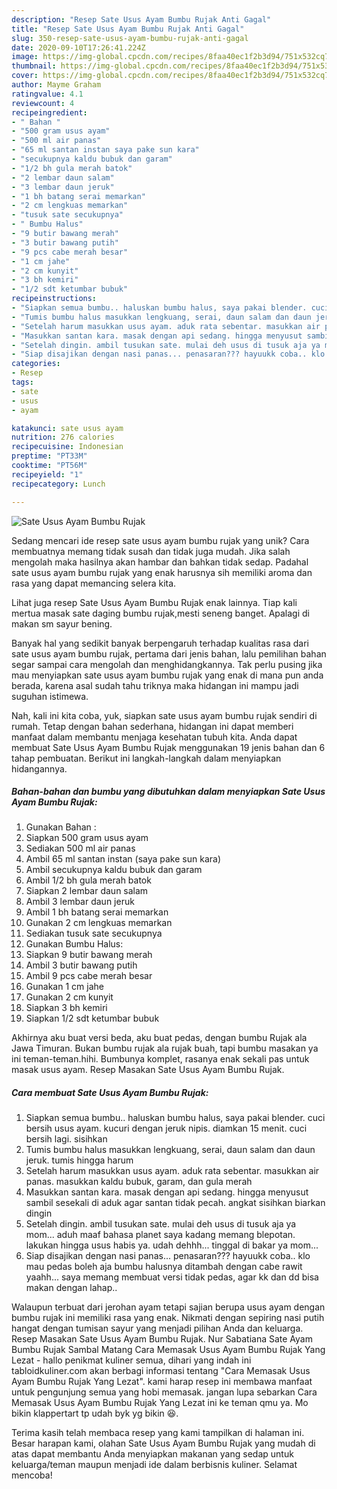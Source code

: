 ```yaml
---
description: "Resep Sate Usus Ayam Bumbu Rujak Anti Gagal"
title: "Resep Sate Usus Ayam Bumbu Rujak Anti Gagal"
slug: 350-resep-sate-usus-ayam-bumbu-rujak-anti-gagal
date: 2020-09-10T17:26:41.224Z
image: https://img-global.cpcdn.com/recipes/8faa40ec1f2b3d94/751x532cq70/sate-usus-ayam-bumbu-rujak-foto-resep-utama.jpg
thumbnail: https://img-global.cpcdn.com/recipes/8faa40ec1f2b3d94/751x532cq70/sate-usus-ayam-bumbu-rujak-foto-resep-utama.jpg
cover: https://img-global.cpcdn.com/recipes/8faa40ec1f2b3d94/751x532cq70/sate-usus-ayam-bumbu-rujak-foto-resep-utama.jpg
author: Mayme Graham
ratingvalue: 4.1
reviewcount: 4
recipeingredient:
- " Bahan "
- "500 gram usus ayam"
- "500 ml air panas"
- "65 ml santan instan saya pake sun kara"
- "secukupnya kaldu bubuk dan garam"
- "1/2 bh gula merah batok"
- "2 lembar daun salam"
- "3 lembar daun jeruk"
- "1 bh batang serai memarkan"
- "2 cm lengkuas memarkan"
- "tusuk sate secukupnya"
- " Bumbu Halus"
- "9 butir bawang merah"
- "3 butir bawang putih"
- "9 pcs cabe merah besar"
- "1 cm jahe"
- "2 cm kunyit"
- "3 bh kemiri"
- "1/2 sdt ketumbar bubuk"
recipeinstructions:
- "Siapkan semua bumbu.. haluskan bumbu halus, saya pakai blender. cuci bersih usus ayam. kucuri dengan jeruk nipis. diamkan 15 menit. cuci bersih lagi. sisihkan"
- "Tumis bumbu halus masukkan lengkuang, serai, daun salam dan daun jeruk. tumis hingga harum"
- "Setelah harum masukkan usus ayam. aduk rata sebentar. masukkan air panas. masukkan kaldu bubuk, garam, dan gula merah"
- "Masukkan santan kara. masak dengan api sedang. hingga menyusut sambil sesekali di aduk agar santan tidak pecah. angkat sisihkan biarkan dingin"
- "Setelah dingin. ambil tusukan sate. mulai deh usus di tusuk aja ya mom... aduh maaf bahasa planet saya kadang memang blepotan. lakukan hingga usus habis ya. udah dehhh... tinggal di bakar ya mom..."
- "Siap disajikan dengan nasi panas... penasaran??? hayuukk coba.. klo mau pedas boleh aja bumbu halusnya ditambah dengan cabe rawit yaahh... saya memang membuat versi tidak pedas, agar kk dan dd bisa makan dengan lahap.."
categories:
- Resep
tags:
- sate
- usus
- ayam

katakunci: sate usus ayam 
nutrition: 276 calories
recipecuisine: Indonesian
preptime: "PT33M"
cooktime: "PT56M"
recipeyield: "1"
recipecategory: Lunch

---
```



![Sate Usus Ayam Bumbu Rujak](https://img-global.cpcdn.com/recipes/8faa40ec1f2b3d94/751x532cq70/sate-usus-ayam-bumbu-rujak-foto-resep-utama.jpg)

Sedang mencari ide resep sate usus ayam bumbu rujak yang unik? Cara membuatnya memang tidak susah dan tidak juga mudah. Jika salah mengolah maka hasilnya akan hambar dan bahkan tidak sedap. Padahal sate usus ayam bumbu rujak yang enak harusnya sih memiliki aroma dan rasa yang dapat memancing selera kita.

Lihat juga resep Sate Usus Ayam Bumbu Rujak enak lainnya. Tiap kali mertua masak sate daging bumbu rujak,mesti seneng banget. Apalagi di makan sm sayur bening.

Banyak hal yang sedikit banyak berpengaruh terhadap kualitas rasa dari sate usus ayam bumbu rujak, pertama dari jenis bahan, lalu pemilihan bahan segar sampai cara mengolah dan menghidangkannya. Tak perlu pusing jika mau menyiapkan sate usus ayam bumbu rujak yang enak di mana pun anda berada, karena asal sudah tahu triknya maka hidangan ini mampu jadi suguhan istimewa.


Nah, kali ini kita coba, yuk, siapkan sate usus ayam bumbu rujak sendiri di rumah. Tetap dengan bahan sederhana, hidangan ini dapat memberi manfaat dalam membantu menjaga kesehatan tubuh kita. Anda dapat membuat Sate Usus Ayam Bumbu Rujak menggunakan 19 jenis bahan dan 6 tahap pembuatan. Berikut ini langkah-langkah dalam menyiapkan hidangannya.

<!--inarticleads1-->

##### Bahan-bahan dan bumbu yang dibutuhkan dalam menyiapkan Sate Usus Ayam Bumbu Rujak:

1. Gunakan  Bahan :
1. Siapkan 500 gram usus ayam
1. Sediakan 500 ml air panas
1. Ambil 65 ml santan instan (saya pake sun kara)
1. Ambil secukupnya kaldu bubuk dan garam
1. Ambil 1/2 bh gula merah batok
1. Siapkan 2 lembar daun salam
1. Ambil 3 lembar daun jeruk
1. Ambil 1 bh batang serai memarkan
1. Gunakan 2 cm lengkuas memarkan
1. Sediakan tusuk sate secukupnya
1. Gunakan  Bumbu Halus:
1. Siapkan 9 butir bawang merah
1. Ambil 3 butir bawang putih
1. Ambil 9 pcs cabe merah besar
1. Gunakan 1 cm jahe
1. Gunakan 2 cm kunyit
1. Siapkan 3 bh kemiri
1. Siapkan 1/2 sdt ketumbar bubuk


Akhirnya aku buat versi beda, aku buat pedas, dengan bumbu Rujak ala Jawa Timuran. Bukan bumbu rujak ala rujak buah, tapi bumbu masakan ya ini teman-teman.hihi. Bumbunya komplet, rasanya enak sekali pas untuk masak usus ayam. Resep Masakan Sate Usus Ayam Bumbu Rujak. 

<!--inarticleads2-->

##### Cara membuat Sate Usus Ayam Bumbu Rujak:

1. Siapkan semua bumbu.. haluskan bumbu halus, saya pakai blender. cuci bersih usus ayam. kucuri dengan jeruk nipis. diamkan 15 menit. cuci bersih lagi. sisihkan
1. Tumis bumbu halus masukkan lengkuang, serai, daun salam dan daun jeruk. tumis hingga harum
1. Setelah harum masukkan usus ayam. aduk rata sebentar. masukkan air panas. masukkan kaldu bubuk, garam, dan gula merah
1. Masukkan santan kara. masak dengan api sedang. hingga menyusut sambil sesekali di aduk agar santan tidak pecah. angkat sisihkan biarkan dingin
1. Setelah dingin. ambil tusukan sate. mulai deh usus di tusuk aja ya mom... aduh maaf bahasa planet saya kadang memang blepotan. lakukan hingga usus habis ya. udah dehhh... tinggal di bakar ya mom...
1. Siap disajikan dengan nasi panas... penasaran??? hayuukk coba.. klo mau pedas boleh aja bumbu halusnya ditambah dengan cabe rawit yaahh... saya memang membuat versi tidak pedas, agar kk dan dd bisa makan dengan lahap..


Walaupun terbuat dari jerohan ayam tetapi sajian berupa usus ayam dengan bumbu rujak ini memiliki rasa yang enak. Nikmati dengan sepiring nasi putih hangat dengan tumisan sayur yang menjadi pilihan Anda dan keluarga. Resep Masakan Sate Usus Ayam Bumbu Rujak. Nur Sabatiana Sate Ayam Bumbu Rujak Sambal Matang Cara Memasak Usus Ayam Bumbu Rujak Yang Lezat - hallo penikmat kuliner semua, dihari yang indah ini tabloidkuliner.com akan berbagi informasi tentang &#34;Cara Memasak Usus Ayam Bumbu Rujak Yang Lezat&#34;. kami harap resep ini membawa manfaat untuk pengunjung semua yang hobi memasak. jangan lupa sebarkan Cara Memasak Usus Ayam Bumbu Rujak Yang Lezat ini ke teman qmu ya. Mo bikin klappertart tp udah byk yg bikin 😆. 

Terima kasih telah membaca resep yang kami tampilkan di halaman ini. Besar harapan kami, olahan Sate Usus Ayam Bumbu Rujak yang mudah di atas dapat membantu Anda menyiapkan makanan yang sedap untuk keluarga/teman maupun menjadi ide dalam berbisnis kuliner. Selamat mencoba!
